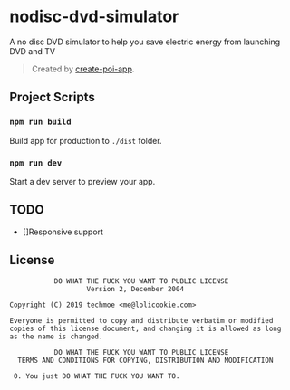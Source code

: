 # nodisc-dvd-simulator
A no disc DVD simulator to help you save electric energy from launching DVD and TV
> Created by [create-poi-app](https://poi.js.org).

## Project Scripts

### `npm run build`

Build app for production to `./dist` folder.

### `npm run dev`

Start a dev server to preview your app.

## TODO

- []Responsive support

## License

```
           DO WHAT THE FUCK YOU WANT TO PUBLIC LICENSE
                   Version 2, December 2004

Copyright (C) 2019 techmoe <me@lolicookie.com>

Everyone is permitted to copy and distribute verbatim or modified
copies of this license document, and changing it is allowed as long
as the name is changed.

           DO WHAT THE FUCK YOU WANT TO PUBLIC LICENSE
  TERMS AND CONDITIONS FOR COPYING, DISTRIBUTION AND MODIFICATION

 0. You just DO WHAT THE FUCK YOU WANT TO.
```